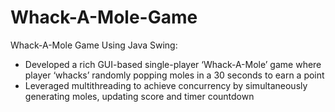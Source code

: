 # Whack-A-Mole-Game

Whack-A-Mole Game Using Java Swing:
* Developed a rich GUI-based single-player ‘Whack-A-Mole’ game where player ‘whacks’ randomly popping moles in a 30 seconds to earn a point
* Leveraged multithreading to achieve concurrency by simultaneously generating moles, updating score and timer countdown
